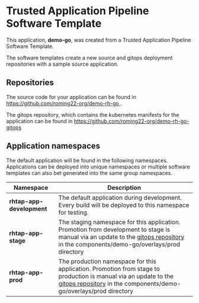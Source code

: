 # Trusted Application Pipeline Software Template

This application, **demo-go**, was created from a Trusted Application Pipeline Software Template.

The software templates create a new source and gitops deployment repositories with a sample source application. 

## Repositories

The source code for your application can be found in [https://github.com/roming22-org/demo-rh-go ](https://github.com/roming22-org/demo-rh-go ).
 
The gitops repository, which contains the kubernetes manifests for the application can be found in 
[https://github.com/roming22-org/demo-rh-go-gitops ](https://github.com/roming22-org/demo-rh-go-gitops ) 

## Application namespaces 

The default application will be found in the following namespaces. Applications can be deployed into unique namespaces or multiple software templates can also bet generated into the same group namespaces.  

|  Namespace   |  Description   |  
| -------- | -------- |   
| **rhtap-app-development** | The default application during development. Every build will be deployed to this namespace for testing. | 
| **rhtap-app-stage** | The staging namespace for this application. Promotion from development to stage is manual via an update to the [gitops repository](https://github.com/roming22-org/demo-rh-go-gitops ) in the components/demo-go/overlays/prod directory |  
| **rhtap-app-prod** | The production namespace for this application. Promotion from stage to production is manual via an update to the [gitops repository](https://github.com/roming22-org/demo-rh-go-gitops ) in the components/demo-go/overlays/prod directory | 